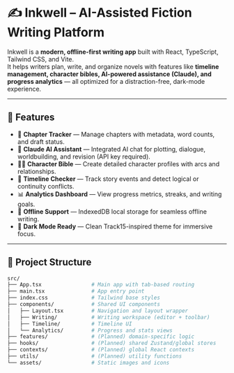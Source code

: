 # ✍️ Inkwell – AI-Assisted Fiction Writing Platform

Inkwell is a **modern, offline-first writing app** built with React, TypeScript, Tailwind CSS, and Vite.  
It helps writers plan, write, and organize novels with features like **timeline management, character bibles, AI-powered assistance (Claude), and progress analytics** — all optimized for a distraction-free, dark-mode experience.

---

## 🚀 Features

- 📝 **Chapter Tracker** — Manage chapters with metadata, word counts, and draft status.
- 🧠 **Claude AI Assistant** — Integrated AI chat for plotting, dialogue, worldbuilding, and revision (API key required).
- 🧍‍♀️ **Character Bible** — Create detailed character profiles with arcs and relationships.
- 📅 **Timeline Checker** — Track story events and detect logical or continuity conflicts.
- 📊 **Analytics Dashboard** — View progress metrics, streaks, and writing goals.
- 💾 **Offline Support** — IndexedDB local storage for seamless offline writing.
- 🎨 **Dark Mode Ready** — Clean Track15-inspired theme for immersive focus.

---

## 📁 Project Structure

```bash
src/
├── App.tsx                # Main app with tab-based routing
├── main.tsx               # App entry point
├── index.css              # Tailwind base styles
├── components/            # Shared UI components
│   ├── Layout.tsx         # Navigation and layout wrapper
│   ├── Writing/           # Writing workspace (editor + toolbar)
│   ├── Timeline/          # Timeline UI
│   └── Analytics/         # Progress and stats views
├── features/              # (Planned) domain-specific logic
├── hooks/                 # (Planned) shared Zustand/global stores
├── contexts/              # (Planned) global React contexts
├── utils/                 # (Planned) utility functions
└── assets/                # Static images and icons
```
